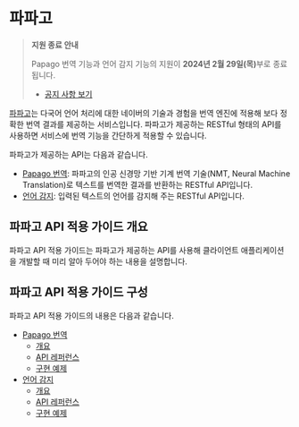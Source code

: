 # 파파고

> **지원 종료 안내**
>
> Papago 번역 기능과 언어 감지 기능의 지원이 **2024년 2월 29일(목)**<!-- -->부로 종료됩니다.
> 
> - [공지 사항 보기](https://developers.naver.com/notice/article/14501)

[파파고](https://papago.naver.com/)는 다국어 언어 처리에 대한 네이버의 기술과 경험을 번역 엔진에 적용해 보다 정확한 번역 결과를 제공하는 서비스입니다. 파파고가 제공하는 RESTful 형태의 API를 사용하면 서비스에 번역 기능을 간단하게 적용할 수 있습니다.

파파고가 제공하는 API는 다음과 같습니다.

- [Papago 번역](https://developers.naver.com/products/papago/nmt/): 파파고의 인공 신경망 기반 기계 번역 기술(NMT, Neural Machine Translation)로 텍스트를 번역한 결과를 반환하는 RESTful API입니다.
- [언어 감지](https://developers.naver.com/products/papago/detectLangs/): 입력된 텍스트의 언어를 감지해 주는 RESTful API입니다.

## 파파고 API 적용 가이드 개요

파파고 API 적용 가이드는 파파고가 제공하는 API를 사용해 클라이언트 애플리케이션을 개발할 때 미리 알아 두어야 하는 내용을 설명합니다.

## 파파고 API 적용 가이드 구성

파파고 API 적용 가이드의 내용은 다음과 같습니다.

- [Papago 번역](papago-nmt-overview.md)
  - [개요](papago-nmt-overview.md)
  - [API 레퍼런스](papago-nmt-api-reference.md)
  - [구현 예제](papago-nmt-example-code.md)
- [언어 감지](papago-detectlangs-overview.md)
  - [개요](papago-detectlangs-overview.md)
  - [API 레퍼런스](papago-detectlangs-api-reference.md)
  - [구현 예제](papago-detectlangs-example-code.md)
